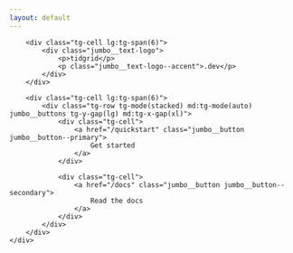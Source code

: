 ```yaml
---
layout: default
---
```


<section class="tg-section jumbo">
    <div class="tg-container tg-row tg-y-gap(xl) lg:tg-pos-y(center) lg:tg-space(between)">

        <div class="tg-cell lg:tg-span(6)">
            <div class="jumbo__text-logo">
                <p>tidgrid</p>
                <p class="jumbo__text-logo--accent">.dev</p>
            </div>
        </div>

        <div class="tg-cell lg:tg-span(6)">
            <div class="tg-row tg-mode(stacked) md:tg-mode(auto) jumbo__buttons tg-y-gap(lg) md:tg-x-gap(xl)">
                <div class="tg-cell">
                    <a href="/quickstart" class="jumbo__button jumbo__button--primary">
                        Get started
                    </a>
                </div>

                <div class="tg-cell">
                    <a href="/docs" class="jumbo__button jumbo__button--secondary">
                        Read the docs
                    </a>
                </div>
            </div>
        </div>
    </div>
</section>
